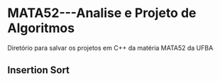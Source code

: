 # MATA52---Analise e Projeto de Algoritmos
Diretório para salvar os projetos em C++ da matéria MATA52 da UFBA

## Insertion Sort
